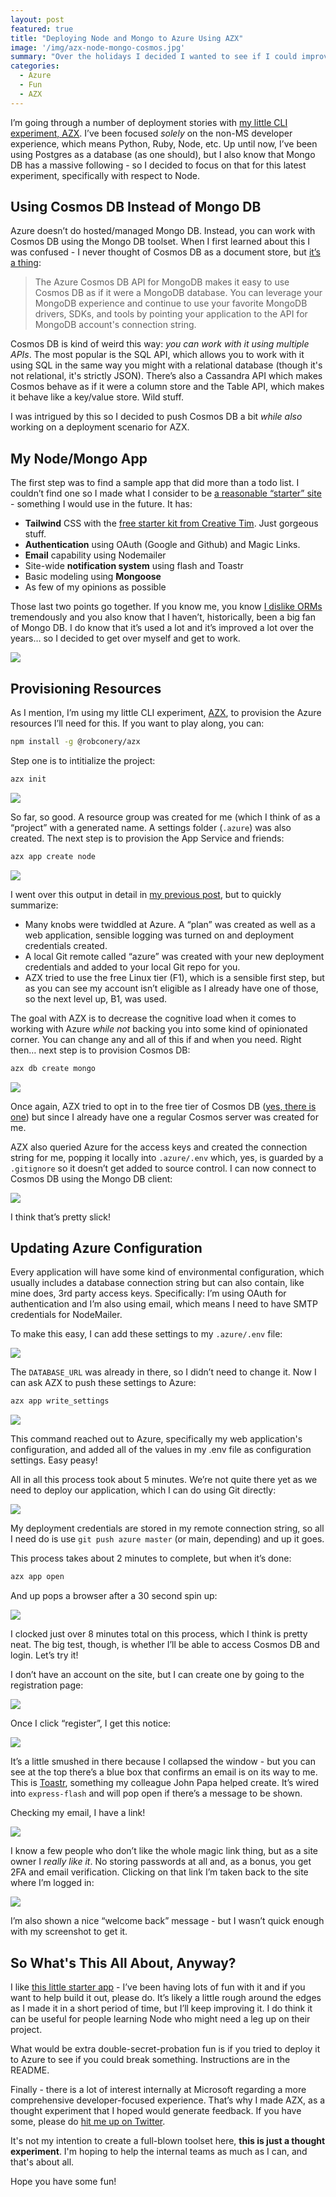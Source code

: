 ```yaml
---
layout: post
featured: true
title: "Deploying Node and Mongo to Azure Using AZX"
image: '/img/azx-node-mongo-cosmos.jpg'
summary: "Over the holidays I decided I wanted to see if I could improve the Node/Cosmos DB provisioning and deploymment story with AZX. In short: yes, I can."
categories:
  - Azure
  - Fun
  - AZX
---
```


I’m going through a number of deployment stories with [my little CLI experiment, AZX](https://github.com/robconery/azx). I’ve been focused *solely* on the non-MS developer experience, which means Python, Ruby, Node, etc. Up until now, I’ve been using Postgres as a database (as one should), but I also know that Mongo DB has a massive following - so I decided to focus on that for this latest experiment, specifically with respect to Node.

## Using Cosmos DB Instead of Mongo DB

Azure doesn’t do hosted/managed Mongo DB. Instead, you can work with Cosmos DB using the Mongo DB toolset. When I first learned about this I was confused - I never thought of Cosmos DB as a document store, but [it’s a thing](https://docs.microsoft.com/en-us/azure/cosmos-db/mongodb/mongodb-introduction):

> The Azure Cosmos DB API for MongoDB makes it easy to use Cosmos DB as if it were a MongoDB database. You can leverage your MongoDB experience and continue to use your favorite MongoDB drivers, SDKs, and tools by pointing your application to the API for MongoDB account's connection string.

Cosmos DB is kind of weird this way: *you can work with it using multiple APIs*. The most popular is the SQL API, which allows you to work with it using SQL in the same way you might with a relational database (though it's not relational, it's strictly JSON). There’s also a Cassandra API which makes Cosmos behave as if it were a column store and the Table API, which makes it behave like a key/value store. Wild stuff.

I was intrigued by this so I decided to push Cosmos DB a bit *while also* working on a deployment scenario for AZX. 

## My Node/Mongo App

The first step was to find a sample app that did more than a todo list. I couldn’t find one so I made what I consider to be [a reasonable “starter” site](https://github.com/robconery/node-mongo-start) - something I would use in the future. It has:

- **Tailwind** CSS with the [free starter kit from Creative Tim](https://demos.creative-tim.com/notus-js). Just gorgeous stuff.
- **Authentication** using OAuth (Google and Github) and Magic Links.
- **Email** capability using Nodemailer
- Site-wide **notification system** using flash and Toastr
- Basic modeling using **Mongoose**
- As few of my opinions as possible

Those last two points go together. If you know me, you know [I dislike ORMs](https://rob.conery.io/2015/02/21/its-time-to-get-over-that-stored-procedure-aversion-you-have/) tremendously and you also know that I haven’t, historically, been a big fan of Mongo DB. I do know that it’s used a lot and it’s improved a lot over the years… so I decided to get over myself and get to work.

![](https://paper-attachments.dropbox.com/s_3AAE70EFA8602A8C9CD5ED6DB9E53DAEFBD7B03A9AC4C298AF090CEEFEA60F18_1638473138607_bip_43.jpg)

## Provisioning Resources

As I mention, I’m using my little CLI experiment, [AZX](https://github.com/robconery/azx), to provision the Azure resources I’ll need for this. If you want to play along, you can:

```sh
npm install -g @robconery/azx
```

Step one is to intitialize the project:

```sh
azx init
```

![](https://paper-attachments.dropbox.com/s_3AAE70EFA8602A8C9CD5ED6DB9E53DAEFBD7B03A9AC4C298AF090CEEFEA60F18_1638474000174_bip_44.png)


So far, so good. A resource group was created for me (which I think of as a “project” with a generated name. A settings folder (`.azure`) was also created. The next step is to provision the App Service and friends:

```sh
azx app create node
```

![](https://paper-attachments.dropbox.com/s_3AAE70EFA8602A8C9CD5ED6DB9E53DAEFBD7B03A9AC4C298AF090CEEFEA60F18_1638474138030_bip_46.jpg)

I went over this output in detail in [my previous post](https://rob.conery.io/2021/11/19/a-simpler-way-to-azure/), but to quickly summarize:

- Many knobs were twiddled at Azure. A “plan” was created as well as a web application, sensible logging was turned on and deployment credentials created.
- A local Git remote called “azure” was created with your new deployment credentials and added to your local Git repo for you.
- AZX tried to use the free Linux tier (F1), which is a sensible first step, but as you can see my account isn’t eligible as I already have one of those, so the next level up, B1, was used.

The goal with AZX is to decrease the cognitive load when it comes to working with Azure *while not* backing you into some kind of opinionated corner. You can change any and all of this if and when you need.
Right then… next step is to provision Cosmos DB:

```sh
azx db create mongo
```

![](https://paper-attachments.dropbox.com/s_3AAE70EFA8602A8C9CD5ED6DB9E53DAEFBD7B03A9AC4C298AF090CEEFEA60F18_1638474452085_bip_47.jpg)


Once again, AZX tried to opt in to the free tier of Cosmos DB ([yes, there is one](https://docs.microsoft.com/en-us/azure/cosmos-db/free-tier)) but since I already have one a regular Cosmos server was created for me.

AZX also queried Azure for the access keys and created the connection string for me, popping it locally into `.azure/.env` which, yes, is guarded by a `.gitignore` so it doesn’t get added to source control.
I can now connect to Cosmos DB using the Mongo DB client:

![](https://paper-attachments.dropbox.com/s_3AAE70EFA8602A8C9CD5ED6DB9E53DAEFBD7B03A9AC4C298AF090CEEFEA60F18_1638474983299_bip_50.jpg)


I think that’s pretty slick!

## Updating Azure Configuration

Every application will have some kind of environmental configuration, which usually includes a database connection string but can also contain, like mine does, 3rd party access keys.
Specifically: I’m using OAuth for authentication and I’m also using email, which means I need to have SMTP credentials for NodeMailer.

To make this easy, I can add these settings to my `.azure/.env` file:

![](https://paper-attachments.dropbox.com/s_3AAE70EFA8602A8C9CD5ED6DB9E53DAEFBD7B03A9AC4C298AF090CEEFEA60F18_1638474799098_bip_48.jpg)


The `DATABASE_URL` was already in there, so I didn’t need to change it. Now I can ask AZX to push these settings to Azure:

```sh
azx app write_settings
```

![](https://paper-attachments.dropbox.com/s_3AAE70EFA8602A8C9CD5ED6DB9E53DAEFBD7B03A9AC4C298AF090CEEFEA60F18_1638474901839_bip_49.jpg)

This command reached out to Azure, specifically my web application's configuration, and added all of the values in my .env file as configuration settings. Easy peasy!

All in all this process took about 5 minutes. We’re not quite there yet as we need to deploy our application, which I can do using Git directly:

![](https://paper-attachments.dropbox.com/s_3AAE70EFA8602A8C9CD5ED6DB9E53DAEFBD7B03A9AC4C298AF090CEEFEA60F18_1638475039740_bip_51.jpg)

My deployment credentials are stored in my remote connection string, so all I need do is use `git push azure master` (or main, depending) and up it goes.

This process takes about 2 minutes to complete, but when it’s done:

```sh
azx app open
```

And up pops a browser after a 30 second spin up:

![](https://paper-attachments.dropbox.com/s_3AAE70EFA8602A8C9CD5ED6DB9E53DAEFBD7B03A9AC4C298AF090CEEFEA60F18_1638475144411_bip_43.jpg)


I clocked just over 8 minutes total on this process, which I think is pretty neat. The big test, though, is whether I’ll be able to access Cosmos DB and login. Let’s try it!

I don’t have an account on the site, but I can create one by going to the registration page:

![](https://paper-attachments.dropbox.com/s_3AAE70EFA8602A8C9CD5ED6DB9E53DAEFBD7B03A9AC4C298AF090CEEFEA60F18_1638475264677_bip_53.jpg)


Once I click “register”, I get this notice:

![](https://paper-attachments.dropbox.com/s_3AAE70EFA8602A8C9CD5ED6DB9E53DAEFBD7B03A9AC4C298AF090CEEFEA60F18_1638475307097_bip_54.jpg)


It’s a little smushed in there because I collapsed the window - but you can see at the top there’s a blue box that confirms an email is on its way to me. This is [Toastr](https://johnpapa.net/toastr100beta/#:~:text=toastr%20is%20a%20simple%20JavaScript,toastr.), something my colleague John Papa helped create. It’s wired into `express-flash` and will pop open if there’s a message to be shown.

Checking my email, I have a link!

![](https://paper-attachments.dropbox.com/s_3AAE70EFA8602A8C9CD5ED6DB9E53DAEFBD7B03A9AC4C298AF090CEEFEA60F18_1638475493852_bip_55.jpg)

I know a few people who don’t like the whole magic link thing, but as a site owner I *really like it*. No storing passwords at all and, as a bonus, you get 2FA and email verification.
Clicking on that link I’m taken back to the site where I’m logged in:

![](https://paper-attachments.dropbox.com/s_3AAE70EFA8602A8C9CD5ED6DB9E53DAEFBD7B03A9AC4C298AF090CEEFEA60F18_1638475692916_bip_56.jpg)


I’m also shown a nice “welcome back” message - but I wasn’t quick enough with my screenshot to get it.

## So What's This All About, Anyway?

I like [this little starter app](https://github.com/robconery/node-mongo-start) - I’ve been having lots of fun with it and if you want to help build it out, please do. It’s likely a little rough around the edges as I made it in a short period of time, but I’ll keep improving it. I do think it can be useful for people learning Node who might need a leg up on their project.

What would be extra double-secret-probation fun is if you tried to deploy it to Azure to see if you could break something. Instructions are in the README.

Finally - there is a lot of interest internally at Microsoft regarding a more comprehensive developer-focused experience. That’s why I made AZX, as a thought experiment that I hoped would generate feedback. If you have some, please do [hit me up on Twitter](https://twitter.com/robconery).

It's not my intention to create a full-blown toolset here, **this is just a thought experiment**. I'm hoping to help the internal teams as much as I can, and that's about all.

Hope you have some fun!

